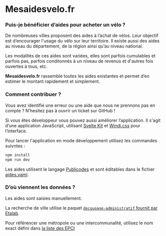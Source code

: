 # Mesaidesvelo.fr

### Puis-je bénéficier d’aides pour acheter un vélo ?

De nombreuses villes proposent des aides à l’achat de vélos. Leur objectif est d’encourager l'usage du vélo sur leur territoire. Il existe aussi des aides au niveau du département, de la région ainsi qu’au niveau national.

Les modalités de ces aides sont variées, elles sont parfois cumulables et parfois pas, parfois conditonnés à un niveau de revenus et d'autres fois ouvertes à tous, etc.

**Mesaidesvelo.fr** rassemble toutes les aides existantes et permet d’en estimer le montant rapidement et simplement.

### Comment contribuer ?

Vous avez identifié une erreur ou une aide que nous ne prennons pas en compte ? N’hesitez pas à ouvrir un ticket sur GitHub !

Si vous êtes développeur vous pouvez aussi améliorer l’application. Il s'agit d’une application JavaScript, utilisant [Svelte Kit](https://kit.svelte.dev) et [Windi.css](https://windicss.org) pour l’interface.

Pour lancer l'application en mode développement utilisez les commandes suivntes :

```sh
npm install
npm run dev
```

Les aides utilisent le langage [Publicodes](https://publi.codes) et sont éditables dans le fichier [aides.yaml](./src/aides.yaml).

### D’où viennent les données ?

Les aides sont saisies manuellement.

La recherche de ville utilise le paquet [`decoupage-administratif` fournit par Etalab](https://github.com/etalab/decoupage-administratif).

Pour référencer une métropole ou une intercommunalité, utilisez le nom exact défini dans [la liste des EPCI](https://www.collectivites-locales.gouv.fr/institutions/liste-et-composition-des-epci-fiscalite-propre)
